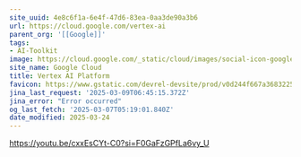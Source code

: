 ```yaml
---
site_uuid: 4e8c6f1a-6e4f-47d6-83ea-0aa3de90a3b6
url: https://cloud.google.com/vertex-ai
parent_org: '[[Google]]'
tags:
- AI-Toolkit
image: https://cloud.google.com/_static/cloud/images/social-icon-google-cloud-1200-630.png
site_name: Google Cloud
title: Vertex AI Platform
favicon: https://www.gstatic.com/devrel-devsite/prod/v0d244f667a3683225cca86d0ecf9b9b81b1e734e55a030bdcd3f3094b835c987/cloud/images/favicons/onecloud/favicon.ico
jina_last_request: '2025-03-09T06:45:15.372Z'
jina_error: "Error occurred"
og_last_fetch: '2025-03-07T05:19:01.840Z'
date_modified: 2025-03-24
---
```




https://youtu.be/cxxEsCYt-C0?si=F0GaFzGPfLa6vy_U
